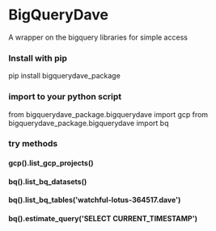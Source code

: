 # BigQueryDave

A wrapper on the bigquery libraries for simple access

### Install with pip

pip install bigquerydave_package

### import to your python script

from bigquerydave_package.bigquerydave import gcp
from bigquerydave_package.bigquerydave import bq

### try methods

#### gcp().list_gcp_projects()
#### bq().list_bq_datasets()
#### bq().list_bq_tables('watchful-lotus-364517.dave')
#### bq().estimate_query('SELECT CURRENT_TIMESTAMP')
